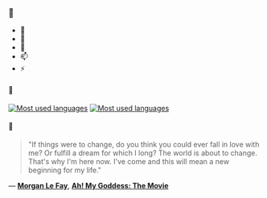 ### 👋

- 🔭
- 🌱
- 💬
- 📫
- ⚡

#### 🧏

[![Most used languages](https://github-readme-stats-aynah.vercel.app/api/top-langs/?username=aynh&theme=solarized-dark&langs_count=6&layout=compact&hide_title=true)](https://github.com/anuraghazra/github-readme-stats#gh-dark-mode-only)
[![Most used languages](https://github-readme-stats-aynah.vercel.app/api/top-langs/?username=aynh&theme=solarized-light&langs_count=6&layout=compact&hide_title=true)](https://github.com/anuraghazra/github-readme-stats#gh-light-mode-only)

#### 💬

> "If things were to change, do you think you could ever fall in love with me? Or fulfill a dream for which I long? The world is about to change. That's why I'm here now. I've come and this will mean a new beginning for my life."

&mdash; [**Morgan Le Fay**](https://myanimelist.net/character.php?q=Morgan%20Le%20Fay&cat=character), [**Ah! My Goddess: The Movie**](https://myanimelist.net/search/all?q=Ah!%20My%20Goddess%3A%20The%20Movie&cat=all)
